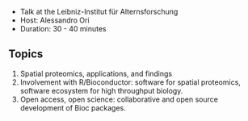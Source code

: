 - Talk at the Leibniz-Institut für Alternsforschung
- Host: Alessandro Ori
- Duration: 30 - 40 minutes

## Topics
1. Spatial proteomics, applications, and findings
2. Involvement with R/Bioconductor: software for spatial proteomics,
   software ecosystem for high throughput biology.
3. Open access, open science: collaborative and open source
   development of Bioc packages.
